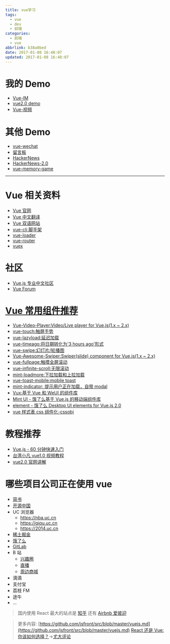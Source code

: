 ```yaml
---
title: vue学习
tags:
  - vue
  - dev
  - 前端
categories:
  - 前端
  - vue
abbrlink: b38a0bed
date: 2017-01-08 16:48:07
updated: 2017-01-08 16:48:07
---
```


# 我的 Demo

- [Vue-IM](https://github.com/MrLeo/vue-im-demo)
- [vue2.0 demo](https://github.com/MrLeo/vue2-demo)
- [Vue-视频](https://github.com/MrLeo/vue-demo)

<!-- more -->

# 其他 Demo

- [vue-wechat](https://github.com/useryangtao/vue-wechat)
- [留言板](https://github.com/kenberkeley/vue-demo)
- [HackerNews](https://github.com/vuejs/vue-hackernews)
- [HackerNews-2.0](https://github.com/vuejs/vue-hackernews-2.0)
- [vue-memory-game](https://github.com/leftstick/vue-memory-game)

---

# Vue 相关资料

- [Vue 官网](https://cn.vuejs.org/)
- [Vue 中文翻译](https://vuefe.cn/)
- [Vue 双语网站](https://vue.sike.io/)
- [vue-cli 脚手架](https://github.com/vuejs/vue-cli)
- [vue-loader](https://vue-loader.vuejs.org/en/index.html)
- [vue-router](https://github.com/vuejs/vue-router)
- [vuex](https://github.com/vuejs/vuex)

# 社区

- [Vue.js 专业中文社区](https://vue-js.com/)
- [Vue Forum](https://forum.vuejs.org/)

# [Vue 常用组件推荐](https://github.com/vuejs/awesome-vue#libraries--plugins)

- [Vue-Video-Player:Video/Live player for Vue.js(1.x ~ 2.x) ](https://github.com/surmon-china/vue-video-player)
- [vue-touch:触屏手势](https://github.com/vuejs/vue-touch)
- [vue-lazyload:延迟加载](https://github.com/hilongjw/vue-lazyload)
- [vue-timeago:将日期转化为'3 hours ago'形式](https://github.com/egoist/vue-timeago)
- [vue-swipe:幻灯片/轮播图](https://github.com/ElemeFE/vue-swipe)
- [Vue-Awesome-Swiper:Swiper(slide) component for Vue.js(1.x ~ 2.x) ](https://github.com/surmon-china/vue-awesome-swiper)
- [vue-fullpage:触摸全屏滚动](https://github.com/wendaosanshou/vue-fullpage)
- [vue-infinite-scroll:无限滚动](https://github.com/ElemeFE/vue-infinite-scroll)
- [mint-loadmore:下拉加载和上拉加载](https://github.com/mint-ui/mint-loadmore)
- [vue-toast-mobile:mobile toast](https://github.com/ElemeFE/vue-toast-mobile)
- [mint-indicator: 提示用户正在加载，自带 modal](https://github.com/mint-ui/mint-indicator)
- [Vux:基于 Vue 和 WeUI 的组件库](https://vuxjs.gitbooks.io/vux/content/)
- [Mint UI - 饿了么基于 Vue.js 的移动端组件库](https://mint-ui.github.io/#!/zh-cn)
- [element - 饿了么 Desktop UI elements for Vue.js 2.0](https://github.com/ElemeFE/element)
- [vue 样式表 css 组件化-cssobj](https://github.com/cssobj/cssobj)

# 教程推荐

- [Vue.js - 60 分钟快速入门](https://www.cnblogs.com/keepfool/p/5619070.html)
- [台湾小凡 vue1.0 视频教程](https://github.com/bhnddowinf/vuejs-learn)
- [vue2.0 官网讲解](https://github.com/bhnddowinf/vuejs2-learn)

# 哪些项目公司正在使用 vue

- [简书](https://www.jianshu.com/)
- [开源中国](https://www.oschina.net/)
- UC 浏览器
  - <https://nba.uc.cn>
  - <https://qiqu.uc.cn>
  - <https://2014.uc.cn>
- [稀土掘金](https://gold.xitu.io/)
- [饿了么](https://github.com/ElemeFE/element)
- [GitLab](https://about.gitlab.com/2016/10/20/why-we-chose-vue/)
- B 站
  - [兴趣圈](https://www.im9.com/index.html)
  - [直播](https://live.bilibili.com/)
  - [周边商城](https://bmall.bilibili.com/)
- 滴滴
- 支付宝
- 荔枝 FM
- 途牛
- ...

> 国内使用 React 最大的站点是 [知乎](https://www.zhihu.com/) 还有 [Airbnb 爱彼迎](https://www.airbnbchina.cn/)

> 更多内容:
> [https://github.com/jsfront/src/blob/master/vuejs.md](https://github.com/jsfront/src/blob/master/vuejs.md)
 > [React 还是 Vue:你该如何选择？](https://zhuanlan.zhihu.com/p/24548677)→[尤大评论](https://medium.com/@youyuxi/pretty-good-comparison-overall-but-a-few-points-id-like-to-discuss-e4f6460e75d5#.m0aw1eaua)
